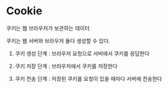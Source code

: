 # Cookie

쿠키는 웹 브라우저가 보관하는 데이터

쿠키는 웹 서버와 브라우저 둘다 생성할 수 있다.

1. 쿠키 생성 단계 : 브라우저 요청으로 서버에서 쿠키를 응답한다

2. 쿠키 저장 단계 : 브라우저에서 쿠키를 저장한다

3. 쿠키 전송 단계 : 저장된 쿠키를 요청이 있을 때마다 서버에 전송한다